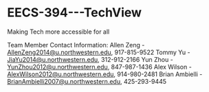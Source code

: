 EECS-394---TechView
===================

Making Tech more accessible for all

Team Member Contact Information:
Allen Zeng - AllenZeng2014@u.northwestern.edu, 917-815-9522
Tommy Yu - JiaYu2014@u.northwestern.edu, 312-912-2166
Yun Zhou - YunZhou2012@u.northwestern.edu, 847-987-1436
Alex Wilson - AlexWilson2012@u.northwestern.edu, 914-980-2481
Brian Ambielli - BrianAmbielli2007@u.northwestern.edu, 425-293-9445 
